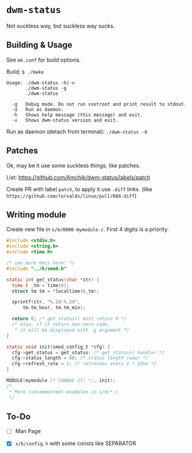 # `dwm-status`

Not suckless way, but suckless way sucks.

## Building & Usage

See `mk.conf` for build options.

Build: `$ ./make`

    Usage: ./dwm-status -h|-v
           ./dwm-status -g
           ./dwm-status

      -g   Debug mode. Do not run xsetroot and print result to stdout.
      -d   Run as daemon.
      -h   Shows help message (this message) and exit.
      -v   Shows dwm-status version and exit.

Run as daemon (detach from terminal): `./dwm-status -d`

## Patches

Ok, may be it use some suckless things, like patches.

List: https://github.com/Amchik/dwm-status/labels/patch

Create PR with label `patch`, to apply it use `.diff` links.
(like `https://github.com/torvalds/linux/pull/684.diff`)

## Writing module

Create new file in `s/m/0000-mymodule.c`. First 4
digits is a priority.

```c
#include <stdio.h>
#include <string.h>
#include <time.h>

/* see more docs here: */
#include "../h/smod.h"

static int get_status(char *str) {
  time_t _tm = time(0);
  struct tm tm = *localtime(&_tm);

  sprintf(str, "%.2d:%.2d",
      tm.tm_hour, tm.tm_min);

  return 0; /* get_status() must return 0 */
  /* also, if it return non-zero code,
   * it will be displayed with -g argument */
}

static void init(smod_config_t *cfg) {
  cfg->get_status = get_status; /* get_status() handler */
  cfg->status_length = 60; /* status length (wow) */
  cfg->refresh_rate = 1; /* refreshes every 1 * 25ms */
}

MODULE(mymodule /* CHANGE IT! */, init);
/*
 * More (uncommented) examples in s/m/*.c
 */
```

## To-Do

* [ ] Man Page
* [x] `s/h/config.h` with some consts like SEPARATOR


